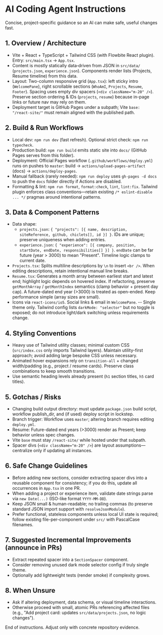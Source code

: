 # AI Coding Agent Instructions

Concise, project-specific guidance so an AI can make safe, useful changes fast.

## 1. Overview / Architecture
- Vite + React + TypeScript + Tailwind CSS (with Flowbite React plugin). Entry: `src/main.tsx` -> `App.tsx`.
- Content is mostly statically data‑driven from JSON in `src/data/` (`projects.json`, `experience.json`). Components render lists (Projects, Resume timeline) from this data.
- Layout: Two-column responsive grid (`App.tsx`): left sticky intro (`WelcomePane`), right scrollable sections (`WhoAmI`, `Projects`, `Resume`, `Footer`). Spacing uses empty div spacers (`<div className="m-20" />`). Preserve section ordering & IDs (`projects`, `resume`) because in-page links or future nav may rely on them.
- Deployment target is GitHub Pages under a subpath; Vite `base: "/react-site/"` must remain aligned with the published path.

## 2. Build & Run Workflows
- Local dev: `npm run dev` (fast refresh). Optional strict check: `npm run typecheck`.
- Production build: `npm run build` emits static site into `docs/` (GitHub Pages serves from this folder).
- Deployment: Official Pages workflow (`.github/workflows/deploy.yml`) runs on pushes to `master`: build -> `actions/upload-pages-artifact` (docs) -> `actions/deploy-pages`.
- Manual fallback (rarely needed): `npm run deploy` uses `gh-pages -d docs` to push the `docs` folder directly if Actions are disabled.
- Formatting & lint: `npm run format`, `format:check`, `lint`, `lint:fix`. Tailwind plugin enforces class conventions—retain existing `/* eslint-disable ... */` pragmas around intentional patterns.

## 3. Data & Component Patterns
- Data shape:
  - `projects.json`: `{ "projects": [{ name, description, siteReference, github, chiclets[], id }] }`. IDs are unique; preserve uniqueness when adding entries.
  - `experience.json`: `{ "experience": [{ company, position, startDate, endDate, responsibilities[] }] }`. `endDate` can be far future (year > 3000) to mean "Present". Timeline logic clamps to current date.
- `Projects.tsx`: Splits multiline descriptions by `\n` to insert `<br />`. When editing descriptions, retain intentional manual line breaks.
- `Resume.tsx`: Generates a month array between earliest start and latest end; highlight logic depends on hovered index. If refactoring, preserve `getMonthArray` / `getMonthIndex` semantics (clamp behavior + present day cap). A future-dated end year (>3000) is treated as open-ended. Keep performance simple (array sizes are small).
- Icons via `react-icons/io5`. Social links & email in `WelcomePane`.
-- Single theme only. Tailwind config lists `darkMode: "selector"` but no toggle is exposed; do not introduce light/dark switching unless requirements change.

## 4. Styling Conventions
- Heavy use of Tailwind utility classes; minimal custom CSS (`src/index.css` only imports Tailwind layers). Maintain utility-first approach; avoid adding large bespoke CSS unless necessary.
- Animated hover expansions rely on `transition-all` + changed width/padding (e.g., project / resume cards). Preserve class combinations to keep smooth transitions.
- Use semantic heading levels already present (`h1` section titles, `h5` card titles).

## 5. Gotchas / Risks
- Changing build output directory: must update `package.json` build script, workflow publish_dir, and (if used) deploy script in lockstep.
- Branch trigger: Workflow uses `master`; altering branch requires editing `deploy.yml`.
- Resume: Future-dated end years (>3000) render as Present; keep behavior unless spec changes.
- Vite `base` must stay `/react-site/` while hosted under that subpath.
- Spacer divs (`<div className="m-20" />`) are layout assumptions—centralize only if updating all instances.

## 6. Safe Change Guidelines
- Before adding new sections, consider extracting spacer divs into a reusable component for consistency; if you do this, update all occurrences in `App.tsx` in one PR.
- When adding a project or experience item, validate date strings parse via `new Date(...)` (ISO-like format `YYYY-MM-DD`).
- Keep JSON small & human-readable; no trailing commas (to preserve standard JSON import support with `resolveJsonModule`).
- Prefer functional, stateless components unless local UI state is required; follow existing file-per-component under `src/` with PascalCase filenames.

## 7. Suggested Incremental Improvements (announce in PRs)
- Extract repeated spacer into a `SectionSpacer` component.
- Consider removing unused dark mode selector config if truly single theme.
- Optionally add lightweight tests (render smoke) if complexity grows.

## 8. When Unsure
- Ask if altering deployment, data schema, or visual timeline interactions.
- Otherwise proceed with small, atomic PRs referencing affected files (e.g., "Add project card: updates `src/data/projects.json`, no logic changes").

End of instructions. Adjust only with concrete repository evidence.
